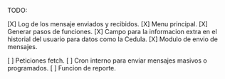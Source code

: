 TODO:

[X] Log de los mensaje enviados y recibidos.
[X] Menu principal.
[X] Generar pasos de funciones.
[X] Campo para la informacion extra en el historial del usuario para datos como la Cedula.
[X] Modulo de envio de mensajes.

[ ] Peticiones fetch.
[ ] Cron interno para enviar mensajes masivos o programados.
[ ] Funcion de reporte.